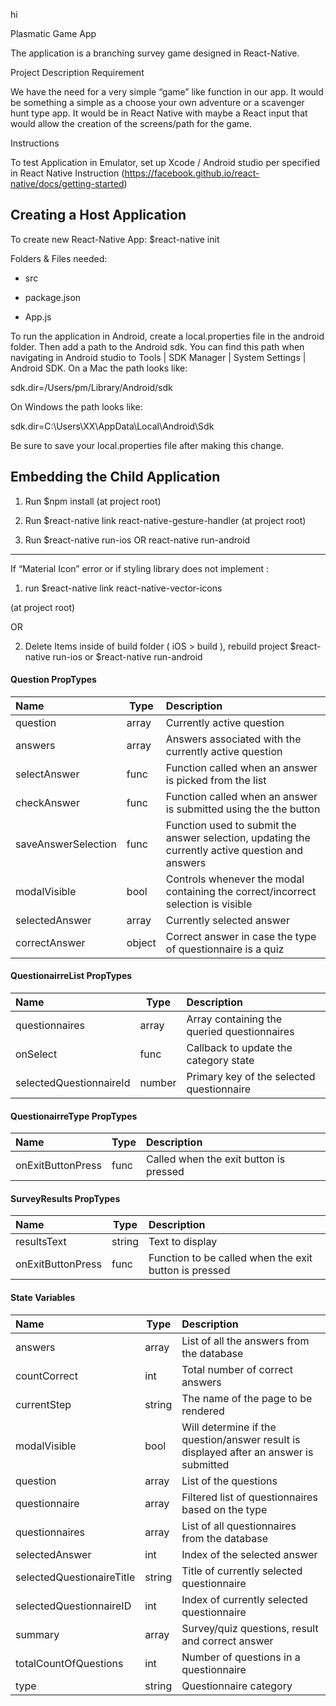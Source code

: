 hi

Plasmatic Game App

The application is a branching survey game designed in React-Native.

  

Project Description Requirement

We have the need for a very simple “game” like function in our app. It would be something a simple as a choose your own adventure or a scavenger hunt type app. It would be in React Native with maybe a React input that would allow the creation of the screens/path for the game.

  

Instructions

To test Application in Emulator, set up Xcode / Android studio per specified in React Native Instruction (https://facebook.github.io/react-native/docs/getting-started)

  

## Creating a Host Application

  

To create new React-Native App: $react-native init <projectName>

  

Folders & Files needed:

  

- src

- package.json

- App.js

  

To run the application in Android, create a local.properties file in the android folder. Then add a path to the Android sdk. You can find this path when navigating in Android studio to Tools | SDK Manager | System Settings | Android SDK. On a Mac the path looks like:

  

sdk.dir=/Users/pm/Library/Android/sdk

On Windows the path looks like:

  

sdk.dir=C:\\Users\\XX\\AppData\\Local\\Android\\Sdk

  

Be sure to save your local.properties file after making this change.

  

## Embedding the Child Application

1. Run $npm install (at project root)

  

2. Run $react-native link react-native-gesture-handler (at project root)

  

3. Run $react-native run-ios OR react-native run-android

  
  

******

  

If “Material Icon” error or if styling library does not implement :

  

1. run $react-native link react-native-vector-icons

  

(at project root)

  

OR

  

2. Delete Items inside of build folder ( iOS > build ), rebuild project $react-native run-ios or $react-native run-android

  
  

#### Question PropTypes

 |Name | Type | Description|
|:---|---|:---|
question | array | Currently active question
answers | array | Answers associated with the currently active question
selectAnswer | func | Function called when an answer is picked from the list
checkAnswer | func | Function called when an answer is submitted using the the button
saveAnswerSelection | func | Function used to submit the answer selection, updating the currently active question and answers
modalVisible | bool | Controls whenever the modal containing the correct/incorrect selection is visible
selectedAnswer | array | Currently selected answer
correctAnswer | object | Correct answer in case the type of questionnaire is a quiz

  
#### QuestionairreList PropTypes
 |Name | Type | Description|
|:---|---|:---|
questionnaires | array | Array containing the queried questionnaires
onSelect | func | Callback to update the category state
selectedQuestionnaireId | number | Primary key of the selected questionnaire
  


#### QuestionairreType PropTypes
 |Name | Type | Description|
|:---|---|:---|
onExitButtonPress | func | Called when the exit button is pressed

 
  #### **SurveyResults PropTypes**
 |Name | Type | Description|
|:---|---|:---|
resultsText | string | Text to display
onExitButtonPress | func | Function to be called when the exit button is pressed



#### State Variables
 |Name | Type | Description|
|:---|---|:---|
| answers | array | List of all the answers from the database |
|countCorrect | int | Total number of correct answers|
|currentStep | string | The name of the page to be rendered
| modalVisible | bool | Will determine if the question/answer result is displayed after an answer is submitted
| question | array | List of the questions
| questionnaire | array | Filtered list of questionnaires based on the type
|questionnaires|array | List of all questionnaires from the database|
|selectedAnswer | int | Index of the selected answer|
|selectedQuestionaireTitle | string | Title of currently selected questionnaire|
|selectedQuestionnaireID | int | Index of currently selected questionnaire|
|summary | array | Survey/quiz questions, result and correct answer|
|totalCountOfQuestions | int | Number of questions in a questionnaire
|type | string | Questionnaire category